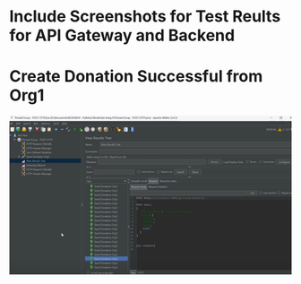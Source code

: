 # Include Screenshots for Test Reults for API Gateway and Backend

# Create Donation Successful from Org1
![alt text](image.png)

